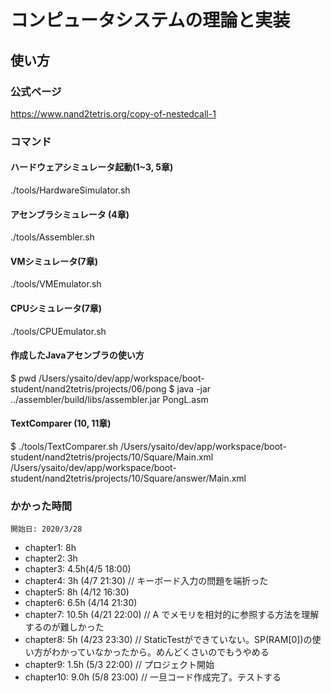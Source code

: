 # コンピュータシステムの理論と実装

## 使い方
### 公式ページ
https://www.nand2tetris.org/copy-of-nestedcall-1

### コマンド
#### ハードウェアシミュレータ起動(1~3, 5章)
./tools/HardwareSimulator.sh

#### アセンブラシミュレータ (4章)
./tools/Assembler.sh 

#### VMシミュレータ(7章)
./tools/VMEmulator.sh

#### CPUシミュレータ(7章)
./tools/CPUEmulator.sh

#### 作成したJavaアセンブラの使い方
$ pwd
/Users/ysaito/dev/app/workspace/boot-student/nand2tetris/projects/06/pong
$ java -jar ../assembler/build/libs/assembler.jar PongL.asm 


#### TextComparer (10, 11章)
$ ./tools/TextComparer.sh /Users/ysaito/dev/app/workspace/boot-student/nand2tetris/projects/10/Square/Main.xml /Users/ysaito/dev/app/workspace/boot-student/nand2tetris/projects/10/Square/answer/Main.xml


### かかった時間
    開始日: 2020/3/28
 - chapter1: 8h
 - chapter2: 3h
 - chapter3: 4.5h(4/5 18:00)
 - chapter4: 3h (4/7 21:30)  // キーボード入力の問題を端折った
 - chapter5: 8h (4/12 16:30)
 - chapter6: 6.5h (4/14 21:30)
 - chapter7: 10.5h (4/21 22:00) // A でメモリを相対的に参照する方法を理解するのが難しかった
 - chapter8: 5h (4/23 23:30) // StaticTestができていない。SP(RAM[0])の使い方がわかっていなかったから。めんどくさいのでもうやめる
 - chapter9: 1.5h (5/3 22:00) // プロジェクト開始
 - chapter10: 9.0h (5/8 23:00) // 一旦コード作成完了。テストする
